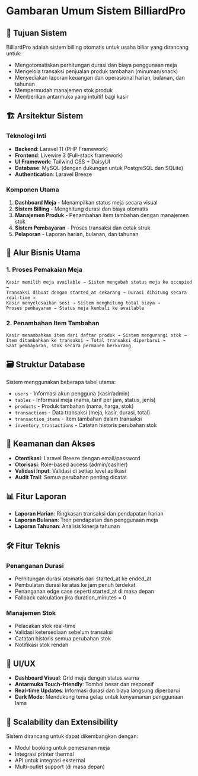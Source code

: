 # Gambaran Umum Sistem BilliardPro

## 🎯 Tujuan Sistem

BilliardPro adalah sistem billing otomatis untuk usaha biliar yang dirancang untuk:
- Mengotomatiskan perhitungan durasi dan biaya penggunaan meja
- Mengelola transaksi penjualan produk tambahan (minuman/snack)
- Menyediakan laporan keuangan dan operasional harian, bulanan, dan tahunan
- Mempermudah manajemen stok produk
- Memberikan antarmuka yang intuitif bagi kasir

## 🏗️ Arsitektur Sistem

### Teknologi Inti
- **Backend**: Laravel 11 (PHP Framework)
- **Frontend**: Livewire 3 (Full-stack framework)
- **UI Framework**: Tailwind CSS + DaisyUI
- **Database**: MySQL (dengan dukungan untuk PostgreSQL dan SQLite)
- **Authentication**: Laravel Breeze

### Komponen Utama
1. **Dashboard Meja** - Menampilkan status meja secara visual
2. **Sistem Billing** - Menghitung durasi dan biaya otomatis
3. **Manajemen Produk** - Penambahan item tambahan dengan manajemen stok
4. **Sistem Pembayaran** - Proses transaksi dan cetak struk
5. **Pelaporan** - Laporan harian, bulanan, dan tahunan

## 🔄 Alur Bisnis Utama

### 1. Proses Pemakaian Meja
```
Kasir memilih meja available → Sistem mengubah status meja ke occupied → 
Transaksi dibuat dengan started_at sekarang → Durasi dihitung secara real-time → 
Kasir menyelesaikan sesi → Sistem menghitung total biaya → 
Proses pembayaran → Status meja kembali ke available
```

### 2. Penambahan Item Tambahan
```
Kasir menambahkan item dari daftar produk → Sistem mengurangi stok → 
Item ditambahkan ke transaksi → Total transaksi diperbarui → 
Saat pembayaran, stok secara permanen berkurang
```

## 🗃️ Struktur Database

Sistem menggunakan beberapa tabel utama:
- `users` - Informasi akun pengguna (kasir/admin)
- `tables` - Informasi meja (nama, tarif per jam, status, jenis)
- `products` - Produk tambahan (nama, harga, stok)
- `transactions` - Data transaksi (meja, kasir, durasi, total)
- `transaction_items` - Item tambahan dalam transaksi
- `inventory_transactions` - Catatan historis perubahan stok

## 🔐 Keamanan dan Akses

- **Otentikasi**: Laravel Breeze dengan email/password
- **Otorisasi**: Role-based access (admin/cashier)
- **Validasi Input**: Validasi di setiap level aplikasi
- **Audit Trail**: Semua perubahan penting dicatat

## 📊 Fitur Laporan

- **Laporan Harian**: Ringkasan transaksi dan pendapatan harian
- **Laporan Bulanan**: Tren pendapatan dan penggunaan meja
- **Laporan Tahunan**: Analisis kinerja tahunan

## 🛠️ Fitur Teknis

### Penanganan Durasi
- Perhitungan durasi otomatis dari started_at ke ended_at
- Pembulatan durasi ke atas ke jam penuh terdekat
- Penanganan edge case seperti started_at di masa depan
- Fallback calculation jika duration_minutes = 0

### Manajemen Stok
- Pelacakan stok real-time
- Validasi ketersediaan sebelum transaksi
- Catatan historis semua perubahan stok
- Notifikasi stok rendah

## 📱 UI/UX

- **Dashboard Visual**: Grid meja dengan status warna
- **Antarmuka Touch-friendly**: Tombol besar dan responsif
- **Real-time Updates**: Informasi durasi dan biaya langsung diperbarui
- **Dark Mode**: Mendukung tema gelap untuk kenyamanan penggunaan lama

## 🔄 Scalability dan Extensibility

Sistem dirancang untuk dapat dikembangkan dengan:
- Modul booking untuk pemesanan meja
- Integrasi printer thermal
- API untuk integrasi eksternal
- Multi-outlet support (di masa depan)